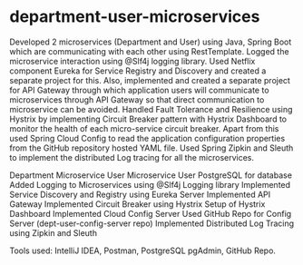 # department-user-microservices
Developed 2 microservices (Department and User) using Java, Spring Boot which are communicating with each other using RestTemplate. Logged the microservice interaction using @Slf4j logging library. Used Netflix component Eureka for Service Registry and Discovery and created a separate project for this. Also, implemented and created a separate project for API Gateway through which application users will communicate to microservices through API Gateway so that direct communication to microservice can be avoided. Handled Fault Tolerance and Resilience using Hystrix by implementing Circuit Breaker pattern with Hystrix Dashboard to monitor the health of each micro-service circuit breaker. Apart from this used Spring Cloud Config to read the application configuration properties from the GitHub repository hosted YAML file. Used Spring Zipkin and Sleuth to implement the distributed Log tracing for all the microservices.

Department Microservice
User Microservice
User PostgreSQL for database
Added Logging to Microservices using @Slf4j Logging library
Implemented Service Discovery and Registry using Eureka Server
Implemented API Gateway
Implemented Circuit Breaker using Hystrix
Setup of Hystrix Dashboard
Implemented Cloud Config Server
Used GitHub Repo for Config Server (dept-user-config-server repo)
Implemented Distributed Log Tracing using Zipkin and Sleuth

Tools used: IntelliJ IDEA, Postman, PostgreSQL pgAdmin, GitHub Repo.
